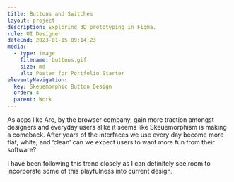 ```yaml
---
title: Buttons and Switches
layout: project
description: Exploring 3D prototyping in Figma.
role: UI Designer
dateEnd: 2023-01-15 09:14:23
media:
  - type: image
    filename: buttons.gif
    size: md
    alt: Poster for Portfolio Starter
eleventyNavigation:
  key: Skeuemorphic Button Design
  order: 4
  parent: Work
---
```



As apps like Arc, by the browser company, gain more traction amongst designers and everyday users alike it seems like Skeuemorphism is making a comeback. After years of the interfaces we use every day become more flat, white, and ‘clean’ can we expect users to want more fun from their software?

I have been following this trend closely as I can definitely see room to incorporate some of this playfulness into current design.